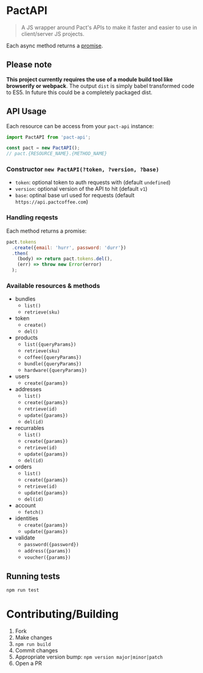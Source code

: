 PactAPI
=======

> A JS wrapper around Pact's APIs to make it faster and easier to use in client/server JS projects.

Each async method returns a [promise](http://www.html5rocks.com/en/tutorials/es6/promises/).


Please note
-----------

**This project currently requires the use of a module build tool like browserify or webpack**. The output `dist` is simply babel transformed code to ES5. In future this could be a completely packaged dist.

API Usage
---------

Each resource can be access from your `pact-api` instance:

```js
import PactAPI from 'pact-api';

const pact = new PactAPI();
// pact.{RESOURCE_NAME}.{METHOD_NAME}
```

### Constructor `new PactAPI(?token, ?version, ?base)`

- `token`: optional token to auth requests with (default `undefined`)
- `version`: optional version of the API to hit (default `v1`)
- `base`: optinal base url used for requests (default `https://api.pactcoffee.com`)

### Handling reqests

Each method returns a promise:

```js
pact.tokens
  .create({email: 'hurr', password: 'durr'})
  .then(
    (body) => return pact.tokens.del(),
    (err) => throw new Error(error)
  );
```

### Available resources & methods

- bundles
  - `list()`
  - `retrieve(sku)`
- token
  - `create()`
  - `del()`
- products
  - `list({queryParams})`
  - `retrieve(sku)`
  - `coffee({queryParams})`
  - `bundle({queryParams})`
  - `hardware({queryParams})`
- users
  - `create({params})`
- addresses
  - `list()`
  - `create({params})`
  - `retrieve(id)`
  - `update({params})`
  - `del(id)`
- recurrables
  - `list()`
  - `create({params})`
  - `retrieve(id)`
  - `update({params})`
  - `del(id)`
- orders
  - `list()`
  - `create({params})`
  - `retrieve(id)`
  - `update({params})`
  - `del(id)`
- account
  - `fetch()`
- identities
  - `create({params})`
  - `update({params})`
- validate
  - `password({password})`
  - `address({params})`
  - `voucher({params})`


Running tests
-------------

`npm run test`


Contributing/Building
=====================

1. Fork
1. Make changes
1. `npm run build`
1. Commit changes
1. Appropriate version bump: `npm version major|minor|patch`
1. Open a PR
